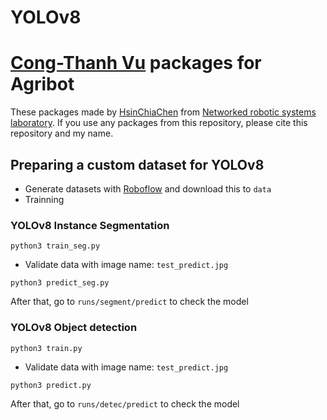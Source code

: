 # YOLOv8
# [Cong-Thanh Vu](https://sites.google.com/view/vuthanhcdt/home) packages for Agribot
These packages made by [HsinChiaChen]() from [Networked robotic systems laboratory](https://sites.google.com/site/yenchenliuncku). If you use any packages from this repository, please cite this repository and my name.

## Preparing a custom dataset for YOLOv8
- Generate datasets with [Roboflow](https://app.roboflow.com/) and download this to ``data``
- Trainning
### YOLOv8 Instance Segmentation
```
python3 train_seg.py 
```
- Validate data with image name: ``test_predict.jpg``
```
python3 predict_seg.py
```
After that, go to ``runs/segment/predict`` to check the model

### YOLOv8 Object detection

```
python3 train.py 
```
- Validate data with image name: ``test_predict.jpg``
```
python3 predict.py
```
After that, go to ``runs/detec/predict`` to check the model

